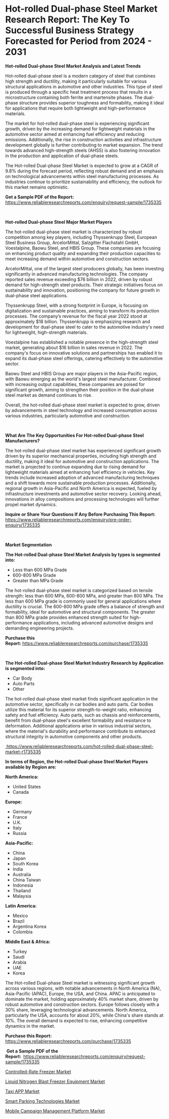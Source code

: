 <p><h1>Hot-rolled Dual-phase Steel Market Research Report: The Key To Successful Business Strategy Forecasted for Period from 2024 - 2031</h1></p><p><strong>Hot-rolled Dual-phase Steel Market Analysis and Latest Trends</strong></p>
<p><p>Hot-rolled dual-phase steel is a modern category of steel that combines high strength and ductility, making it particularly suitable for various structural applications in automotive and other industries. This type of steel is produced through a specific heat treatment process that results in a microstructure containing both ferrite and martensite phases. The dual-phase structure provides superior toughness and formability, making it ideal for applications that require both lightweight and high-performance materials.</p><p>The market for hot-rolled dual-phase steel is experiencing significant growth, driven by the increasing demand for lightweight materials in the automotive sector aimed at enhancing fuel efficiency and reducing emissions. Additionally, the rise in construction activities and infrastructure development globally is further contributing to market expansion. The trend towards advanced high-strength steels (AHSS) is also fostering innovation in the production and application of dual-phase steels.</p><p>The Hot-rolled Dual-phase Steel Market is expected to grow at a CAGR of 9.8% during the forecast period, reflecting robust demand and an emphasis on technological advancements within steel manufacturing processes. As industries continue to prioritize sustainability and efficiency, the outlook for this market remains optimistic.</p></p>
<p><strong>Get a Sample PDF of the Report:&nbsp;</strong> <a href="https://www.reliableresearchreports.com/enquiry/request-sample/1735335?utm_campaign=31&utm_medium=2&utm_source=Github&utm_content=ia&utm_term=18122024&utm_id=hot-rolled-dual-phase-steel">https://www.reliableresearchreports.com/enquiry/request-sample/1735335</a></p>
<p>&nbsp;</p>
<p><strong>Hot-rolled Dual-phase Steel Major Market Players</strong></p>
<p><p>The hot-rolled dual-phase steel market is characterized by robust competition among key players, including Thyssenkrupp Steel, European Steel Business Group, ArcelorMittal, Salzgitter Flachstahl GmbH, Voestalpine, Baowu Steel, and HBIS Group. These companies are focusing on enhancing product quality and expanding their production capacities to meet increasing demand within automotive and construction sectors.</p><p>ArcelorMittal, one of the largest steel producers globally, has been investing significantly in advanced manufacturing technologies. The company reported sales revenue exceeding $76 billion in 2022, driven by robust demand for high-strength steel products. Their strategic initiatives focus on sustainability and innovation, positioning the company for future growth in dual-phase steel applications.</p><p>Thyssenkrupp Steel, with a strong footprint in Europe, is focusing on digitalization and sustainable practices, aiming to transform its production processes. The company’s revenue for the fiscal year 2022 stood at approximately $18 billion. Thyssenkrupp is emphasizing research and development for dual-phase steel to cater to the automotive industry's need for lightweight, high-strength materials.</p><p>Voestalpine has established a notable presence in the high-strength steel market, generating about $16 billion in sales revenue in 2022. The company's focus on innovative solutions and partnerships has enabled it to expand its dual-phase steel offerings, catering effectively to the automotive sector.</p><p>Baowu Steel and HBIS Group are major players in the Asia-Pacific region, with Baowu emerging as the world's largest steel manufacturer. Combined with increasing output capabilities, these companies are poised for significant growth, aiming to strengthen their position in the dual-phase steel market as demand continues to rise.</p><p>Overall, the hot-rolled dual-phase steel market is expected to grow, driven by advancements in steel technology and increased consumption across various industries, particularly automotive and construction.</p></p>
<p>&nbsp;</p>
<p><strong>What Are The Key Opportunities For Hot-rolled Dual-phase Steel Manufacturers?</strong></p>
<p><p>The hot-rolled dual-phase steel market has experienced significant growth driven by its superior mechanical properties, including high strength and ductility, making it ideal for automotive and construction applications. The market is projected to continue expanding due to rising demand for lightweight materials aimed at enhancing fuel efficiency in vehicles. Key trends include increased adoption of advanced manufacturing techniques and a shift towards more sustainable production processes. Additionally, regional growth in Asia-Pacific and North America is expected, fueled by infrastructure investments and automotive sector recovery. Looking ahead, innovations in alloy compositions and processing technologies will further propel market dynamics.</p></p>
<p><strong>Inquire or Share Your Questions If Any Before Purchasing This Report:</strong> <a href="https://www.reliableresearchreports.com/enquiry/pre-order-enquiry/1735335?utm_campaign=31&utm_medium=2&utm_source=Github&utm_content=ia&utm_term=18122024&utm_id=hot-rolled-dual-phase-steel">https://www.reliableresearchreports.com/enquiry/pre-order-enquiry/1735335</a></p>
<p>&nbsp;</p>
<p><strong>Market Segmentation</strong></p>
<p><strong>The Hot-rolled Dual-phase Steel Market Analysis by types is segmented into:</strong></p>
<p><ul><li>Less than 600 MPa Grade</li><li>600-800 MPa Grade</li><li>Greater than MPa Grade</li></ul></p>
<p><p>The hot-rolled dual-phase steel market is categorized based on tensile strength: less than 600 MPa, 600-800 MPa, and greater than 800 MPa. The less than 600 MPa grade is commonly used for general applications where ductility is crucial. The 600-800 MPa grade offers a balance of strength and formability, ideal for automotive and structural components. The greater than 800 MPa grade provides enhanced strength suited for high-performance applications, including advanced automotive designs and demanding engineering projects.</p></p>
<p><strong>Purchase this Report:&nbsp;</strong><a href="https://www.reliableresearchreports.com/purchase/1735335?utm_campaign=31&utm_medium=2&utm_source=Github&utm_content=ia&utm_term=18122024&utm_id=hot-rolled-dual-phase-steel">https://www.reliableresearchreports.com/purchase/1735335</a></p>
<p>&nbsp;</p>
<p><strong>The Hot-rolled Dual-phase Steel Market Industry Research by Application is segmented into:</strong></p>
<p><ul><li>Car Body</li><li>Auto Parts</li><li>Other</li></ul></p>
<p><p>The hot-rolled dual-phase steel market finds significant application in the automotive sector, specifically in car bodies and auto parts. Car bodies utilize this material for its superior strength-to-weight ratio, enhancing safety and fuel efficiency. Auto parts, such as chassis and reinforcements, benefit from dual-phase steel's excellent formability and resistance to deformation. Additional applications arise in various industrial sectors, where the material's durability and performance contribute to enhanced structural integrity in automotive components and other products.</p></p>
<p><a href="https://www.reliableresearchreports.com/hot-rolled-dual-phase-steel-market-r1735335?utm_campaign=31&utm_medium=2&utm_source=Github&utm_content=ia&utm_term=18122024&utm_id=hot-rolled-dual-phase-steel">&nbsp;https://www.reliableresearchreports.com/hot-rolled-dual-phase-steel-market-r1735335</a></p>
<p><strong>In terms of Region, the Hot-rolled Dual-phase Steel Market Players available by Region are:</strong></p>
<p>
    <p> <strong> North America: </strong>
        <ul>
            <li>United States</li>
            <li>Canada</li>
        </ul>
        </p> 
    <p> <strong> Europe: </strong>
        <ul>
            <li>Germany</li>
            <li>France</li>
            <li>U.K.</li>
            <li>Italy</li>
            <li>Russia</li>
        </ul>
        </p> 
    <p> <strong> Asia-Pacific: </strong>
        <ul>
            <li>China</li>
            <li>Japan</li>
            <li>South Korea</li>
            <li>India</li>
            <li>Australia</li>
            <li>China Taiwan</li>
            <li>Indonesia</li>
            <li>Thailand</li>
            <li>Malaysia</li>
        </ul>
        </p> 
    <p> <strong> Latin America: </strong>
        <ul>
            <li>Mexico</li>
            <li>Brazil</li>
            <li>Argentina Korea</li>
            <li>Colombia</li>
        </ul>
        </p> 
    <p> <strong> Middle East & Africa: </strong>
        <ul>
            <li>Turkey</li>
            <li>Saudi</li>
            <li>Arabia</li>
            <li>UAE</li>
            <li>Korea</li>
        </ul>
    </p>
    </p>
<p><p>The Hot-rolled Dual-phase Steel market is witnessing significant growth across various regions, with notable advancements in North America (NA), Asia-Pacific (APAC), Europe, the USA, and China. APAC is anticipated to dominate the market, holding approximately 40% market share, driven by robust automotive and construction sectors. Europe follows closely with a 30% share, leveraging technological advancements. North America, particularly the USA, accounts for about 20%, while China's share stands at 10%. The overall demand is expected to rise, enhancing competitive dynamics in the market.</p></p>
<p><strong>Purchase this Report: </strong><a href="https://www.reliableresearchreports.com/purchase/1735335?utm_campaign=31&utm_medium=2&utm_source=Github&utm_content=ia&utm_term=18122024&utm_id=hot-rolled-dual-phase-steel">https://www.reliableresearchreports.com/purchase/1735335</a></p>
<p>&nbsp;<strong>Get a Sample PDF of the Report:&nbsp;&nbsp;</strong><a href="https://www.reliableresearchreports.com/enquiry/request-sample/1735335?utm_campaign=31&utm_medium=2&utm_source=Github&utm_content=ia&utm_term=18122024&utm_id=hot-rolled-dual-phase-steel">https://www.reliableresearchreports.com/enquiry/request-sample/1735335</a></p>
<p><strong></strong></p>
<p><p><a href="https://github.com/shondapmbau/Market-Research-Report-List-1/blob/main/controlled-rate-freezer-market.md?utm_campaign=31&utm_medium=2&utm_source=Github&utm_content=ia&utm_term=18122024&utm_id=hot-rolled-dual-phase-steel">Controlled-Rate Freezer Market</a></p><p><a href="https://github.com/skerretflossie9297/Market-Research-Report-List-1/blob/main/liquid-nitrogen-blast-freezer-equipment-market.md?utm_campaign=31&utm_medium=2&utm_source=Github&utm_content=ia&utm_term=18122024&utm_id=hot-rolled-dual-phase-steel">Liquid Nitrogen Blast Freezer Equipment Market</a></p><p><a href="https://www.linkedin.com/pulse/estimating-taxi-app-market-size-future-growth-potential-segment-ftiie?utm_campaign=31&utm_medium=2&utm_source=Github&utm_content=ia&utm_term=18122024&utm_id=hot-rolled-dual-phase-steel">Taxi APP Market</a></p><p><a href="https://www.linkedin.com/pulse/smart-parking-technologies-market-size-forecast-2024-2031-oncyf?utm_campaign=31&utm_medium=2&utm_source=Github&utm_content=ia&utm_term=18122024&utm_id=hot-rolled-dual-phase-steel">Smart Parking Technologies Market</a></p><p><a href="https://www.linkedin.com/pulse/mobile-campaign-management-platform-market-overview-forecasted-8ld3e?utm_campaign=31&utm_medium=2&utm_source=Github&utm_content=ia&utm_term=18122024&utm_id=hot-rolled-dual-phase-steel">Mobile Campaign Management Platform Market</a></p></p>